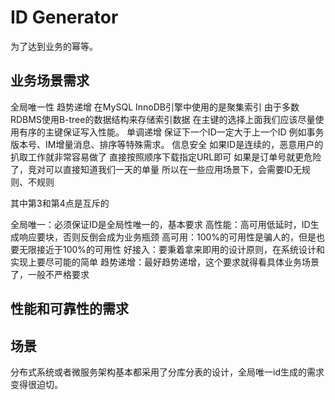 # ID  Generator

为了达到业务的幂等。

## 业务场景需求

全局唯一性
趋势递增
	在MySQL InnoDB引擎中使用的是聚集索引
		由于多数RDBMS使用B-tree的数据结构来存储索引数据
		在主键的选择上面我们应该尽量使用有序的主键保证写入性能。
单调递增
	保证下一个ID一定大于上一个ID
		例如事务版本号、IM增量消息、排序等特殊需求。
信息安全
	如果ID是连续的，恶意用户的扒取工作就非常容易做了
		直接按照顺序下载指定URL即可
	如果是订单号就更危险了，竞对可以直接知道我们一天的单量
		所以在一些应用场景下，会需要ID无规则、不规则

其中第3和第4点是互斥的

全局唯一：必须保证ID是全局性唯一的，基本要求
高性能：高可用低延时，ID生成响应要块，否则反倒会成为业务瓶颈
高可用：100%的可用性是骗人的，但是也要无限接近于100%的可用性
好接入：要秉着拿来即用的设计原则，在系统设计和实现上要尽可能的简单
趋势递增：最好趋势递增，这个要求就得看具体业务场景了，一般不严格要求


## 性能和可靠性的需求


## 场景

分布式系统或者微服务架构基本都采用了分库分表的设计，全局唯一id生成的需求变得很迫切。


